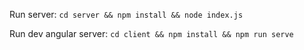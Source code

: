 Run server:
````cd server && npm install && node index.js````

Run dev angular server:
````cd client && npm install && npm run serve````
